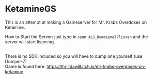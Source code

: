 # KetamineGS
This is an attempt at making a Gameserver for Mr. Krabs Overdoses on Ketamine.<br>

How to Start the Server:
just type in `open ALS_DemoLevel?listen` and the server will start listening.<br><br>

There is no SDK included so you will have to dump one yourself (use Dumper-7)<br>
Game is found here: https://thrilldawill.itch.io/mr-krabs-overdoses-on-ketamine
